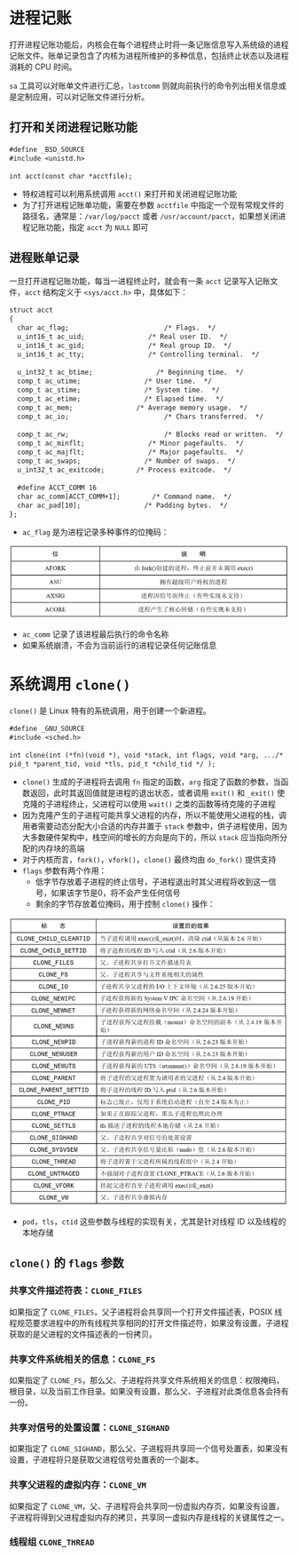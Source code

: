 # 进程记账

打开进程记账功能后，内核会在每个进程终止时将一条记账信息写入系统级的进程记账文件。账单记录包含了内核为进程所维护的多种信息，包括终止状态以及进程消耗的 CPU 时间。

`sa` 工具可以对账单文件进行汇总，`lastcomm`  则就向前执行的命令列出相关信息或是定制应用，可以对记账文件进行分析。

## 打开和关闭进程记账功能

```
#define _BSD_SOURCE
#include <unistd.h>

int acct(const char *acctfile);
```

- 特权进程可以利用系统调用 `acct()` 来打开和关闭进程记账功能
- 为了打开进程记账单功能，需要在参数  `acctfile` 中指定一个现有常规文件的路径名，通常是：`/var/log/pacct` 或者 `/usr/account/pacct`，如果想关闭进程记账功能，指定 `acct`  为 `NULL` 即可

## 进程账单记录

一旦打开进程记账功能，每当一进程终止时，就会有一条 `acct` 记录写入记账文件，`acct`  结构定义于 `<sys/acct.h>` 中，具体如下：

```
struct acct
{
  char ac_flag;                        /* Flags.  */
  u_int16_t ac_uid;                /* Real user ID.  */
  u_int16_t ac_gid;                /* Real group ID.  */
  u_int16_t ac_tty;                /* Controlling terminal.  */
  
  u_int32_t ac_btime;                /* Beginning time.  */
  comp_t ac_utime;                /* User time.  */
  comp_t ac_stime;                /* System time.  */
  comp_t ac_etime;                /* Elapsed time.  */
  comp_t ac_mem;                /* Average memory usage.  */
  comp_t ac_io;                        /* Chars transferred.  */
  
  comp_t ac_rw;                        /* Blocks read or written.  */
  comp_t ac_minflt;                /* Minor pagefaults.  */
  comp_t ac_majflt;                /* Major pagefaults.  */
  comp_t ac_swaps;                /* Number of swaps.  */
  u_int32_t ac_exitcode;        /* Process exitcode.  */
  
  #define ACCT_COMM 16
  char ac_comm[ACCT_COMM+1];        /* Command name.  */
  char ac_pad[10];                /* Padding bytes.  */
};
```

- `ac_flag` 是为进程记录多种事件的位掩码：

![](./img/ac_flag.png)

- `ac_comm` 记录了该进程最后执行的命令名称
- 如果系统崩溃，不会为当前运行的进程记录任何记账信息

# 系统调用 `clone()`

`clone()` 是 Linux 特有的系统调用，用于创建一个新进程。

```
#define _GNU_SOURCE
#include <sched.h>

int clone(int (*fn)(void *), void *stack, int flags, void *arg, .../* pid_t *parent_tid, void *tls, pid_t *child_tid */ );
```

- `clone()` 生成的子进程将去调用 `fn` 指定的函数，`arg` 指定了函数的参数，当函数返回，此时其返回值就是进程的退出状态，或者调用  `exit()` 和 `_exit()` 使克隆的子进程终止，父进程可以使用 `wait()` 之类的函数等待克隆的子进程
- 因为克隆产生的子进程可能共享父进程的内存，所以不能使用父进程的栈，调用者需要动态分配大小合适的内存并置于 `stack` 参数中，供子进程使用，因为大多数硬件架构中，栈空间的增长的方向是向下的，所以 `stack` 应当指向所分配的内存块的高端
- 对于内核而言，`fork()`，`vfork()`，`clone()` 最终均由 `do_fork()`  提供支持
- `flags` 参数有两个作用：
  - 低字节存放着子进程的终止信号，子进程退出时其父进程将收到这一信号，如果该字节是0，将不会产生任何信号
  - 剩余的字节存放着位掩码，用于控制 `clone()` 操作：

![](./img/flags.png)

-  `pod`，`tls`，`ctid` 这些参数与线程的实现有关，尤其是针对线程 ID 以及线程的本地存储

## `clone()` 的 `flags` 参数

### 共享文件描述符表：`CLONE_FILES`

如果指定了 `CLONE_FILES`，父子进程将会共享同一个打开文件描述表，POSIX 线程规范要求进程中的所有线程共享相同的打开文件描述符，如果没有设置，子进程获取的是父进程的文件描述表的一份拷贝。

### 共享文件系统相关的信息：`CLONE_FS`

如果指定了 `CLONE_FS`，那么父、子进程将共享文件系统相关的信息：权限掩码，根目录，以及当前工作目录。如果没有设置，那么父、子进程对此类信息各会持有一份。

### 共享对信号的处置设置：`CLONE_SIGHAND`

如果指定了 `CLONE_SIGHAND`，那么父、子进程将共享同一个信号处置表，如果没有设置，子进程将只是获取父进程信号处置表的一个副本。

### 共享父进程的虚拟内存：`CLONE_VM`

如果指定了 `CLONE_VM`，父、子进程将会共享同一份虚拟内存页，如果没有设置，子进程将得到父进程虚拟内存的拷贝，共享同一虚拟内存是线程的关键属性之一。

### 线程组 `CLONE_THREAD`





















